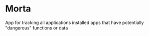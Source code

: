 # Morta
App for tracking all applications installed apps that have potentially "dangerous" functions or data
